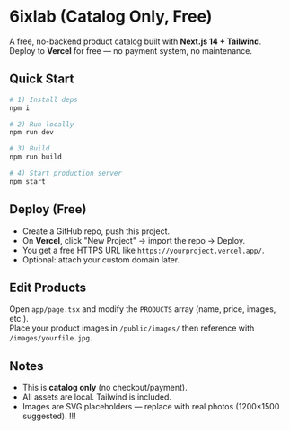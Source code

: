 
# 6ixlab (Catalog Only, Free)

A free, no-backend product catalog built with **Next.js 14 + Tailwind**.  
Deploy to **Vercel** for free — no payment system, no maintenance.

## Quick Start
```bash
# 1) Install deps
npm i

# 2) Run locally
npm run dev

# 3) Build
npm run build

# 4) Start production server
npm start
```

## Deploy (Free)
- Create a GitHub repo, push this project.
- On **Vercel**, click "New Project" → import the repo → Deploy.
- You get a free HTTPS URL like `https://yourproject.vercel.app/`.
- Optional: attach your custom domain later.

## Edit Products
Open `app/page.tsx` and modify the `PRODUCTS` array (name, price, images, etc.).  
Place your product images in `/public/images/` then reference with `/images/yourfile.jpg`.

## Notes
- This is **catalog only** (no checkout/payment).
- All assets are local. Tailwind is included.
- Images are SVG placeholders — replace with real photos (1200×1500 suggested).
!!!